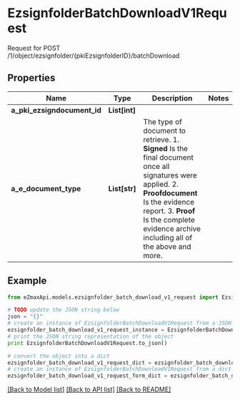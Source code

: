 # EzsignfolderBatchDownloadV1Request

Request for POST /1/object/ezsignfolder/{pkiEzsignfolderID}/batchDownload

## Properties

Name | Type | Description | Notes
------------ | ------------- | ------------- | -------------
**a_pki_ezsigndocument_id** | **List[int]** |  | 
**a_e_document_type** | **List[str]** | The type of document to retrieve.  1. **Signed** Is the final document once all signatures were applied. 2. **Proofdocument** Is the evidence report. 3. **Proof** Is the complete evidence archive including all of the above and more. | 

## Example

```python
from eZmaxApi.models.ezsignfolder_batch_download_v1_request import EzsignfolderBatchDownloadV1Request

# TODO update the JSON string below
json = "{}"
# create an instance of EzsignfolderBatchDownloadV1Request from a JSON string
ezsignfolder_batch_download_v1_request_instance = EzsignfolderBatchDownloadV1Request.from_json(json)
# print the JSON string representation of the object
print EzsignfolderBatchDownloadV1Request.to_json()

# convert the object into a dict
ezsignfolder_batch_download_v1_request_dict = ezsignfolder_batch_download_v1_request_instance.to_dict()
# create an instance of EzsignfolderBatchDownloadV1Request from a dict
ezsignfolder_batch_download_v1_request_form_dict = ezsignfolder_batch_download_v1_request.from_dict(ezsignfolder_batch_download_v1_request_dict)
```
[[Back to Model list]](../README.md#documentation-for-models) [[Back to API list]](../README.md#documentation-for-api-endpoints) [[Back to README]](../README.md)


